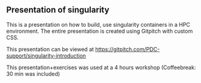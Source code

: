 Presentation of singularity
---------------------------

This is a presentation on how to build, use singularity containers
in a HPC environment.
The entire presentation is created using Gitpitch with custom CSS.

This presentation can be viewed at
https://gitpitch.com/PDC-support/singularity-introduction

This presentation+exercises was used at a 4 hours workshop (Coffeebreak: 30 min was included)
